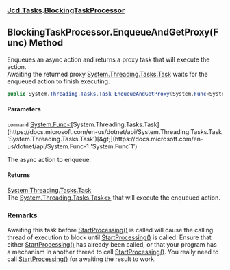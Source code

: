 ### [Jcd.Tasks](Jcd.Tasks.md 'Jcd.Tasks').[BlockingTaskProcessor](Jcd.Tasks.BlockingTaskProcessor.md 'Jcd.Tasks.BlockingTaskProcessor')

## BlockingTaskProcessor.EnqueueAndGetProxy(Func<Task>) Method

Enqueues an async action and returns a proxy task that will execute the action.  
Awaiting the returned proxy [System.Threading.Tasks.Task](https://docs.microsoft.com/en-us/dotnet/api/System.Threading.Tasks.Task 'System.Threading.Tasks.Task') waits for the enqueued action to finish executing.

```csharp
public System.Threading.Tasks.Task EnqueueAndGetProxy(System.Func<System.Threading.Tasks.Task> command);
```
#### Parameters

<a name='Jcd.Tasks.BlockingTaskProcessor.EnqueueAndGetProxy(System.Func_System.Threading.Tasks.Task_).command'></a>

`command` [System.Func&lt;](https://docs.microsoft.com/en-us/dotnet/api/System.Func-1 'System.Func`1')[System.Threading.Tasks.Task](https://docs.microsoft.com/en-us/dotnet/api/System.Threading.Tasks.Task 'System.Threading.Tasks.Task')[&gt;](https://docs.microsoft.com/en-us/dotnet/api/System.Func-1 'System.Func`1')

The async action to enqueue.

#### Returns
[System.Threading.Tasks.Task](https://docs.microsoft.com/en-us/dotnet/api/System.Threading.Tasks.Task 'System.Threading.Tasks.Task')  
The [System.Threading.Tasks.Task&lt;&gt;](https://docs.microsoft.com/en-us/dotnet/api/System.Threading.Tasks.Task-1 'System.Threading.Tasks.Task`1') that will execute the enqueued action.

### Remarks
Awaiting this task before [StartProcessing()](Jcd.Tasks.BlockingTaskProcessor.StartProcessing().md 'Jcd.Tasks.BlockingTaskProcessor.StartProcessing()') is called will cause the calling  
thread of execution to block until [StartProcessing()](Jcd.Tasks.BlockingTaskProcessor.StartProcessing().md 'Jcd.Tasks.BlockingTaskProcessor.StartProcessing()') is called. Ensure that  
either [StartProcessing()](Jcd.Tasks.BlockingTaskProcessor.StartProcessing().md 'Jcd.Tasks.BlockingTaskProcessor.StartProcessing()') has already been called, or that your program has  
a mechanism in another thread to call [StartProcessing()](Jcd.Tasks.BlockingTaskProcessor.StartProcessing().md 'Jcd.Tasks.BlockingTaskProcessor.StartProcessing()'). You really need to  
call [StartProcessing()](Jcd.Tasks.BlockingTaskProcessor.StartProcessing().md 'Jcd.Tasks.BlockingTaskProcessor.StartProcessing()') for awaiting the result to work.